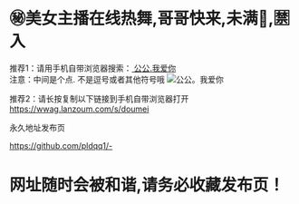 # ㊙美女主播在线热舞,哥哥快来,未满🔞,🈲入

推荐1：请用手机自带浏览器搜索：[ 公公.我爱你 ]( 公公.我爱你 )    
注意：中间是个点. 不是逗号或者其他符号哦
![公公。我爱你](https://github.com/pldqq1/-/assets/161739065/b4183c81-1c5d-4217-a2bc-6d349d04bbb8)

推荐2：请长按复制以下链接到手机自带浏览器打开
[ https://wwag.lanzoum.com/s/doumei ]( https://wwag.lanzoum.com/s/doumei )


永久地址发布页

[ https://github.com/pldqq1/- ]( https://github.com/pldqq1/- )

# 网址随时会被和谐,请务必收藏发布页！

